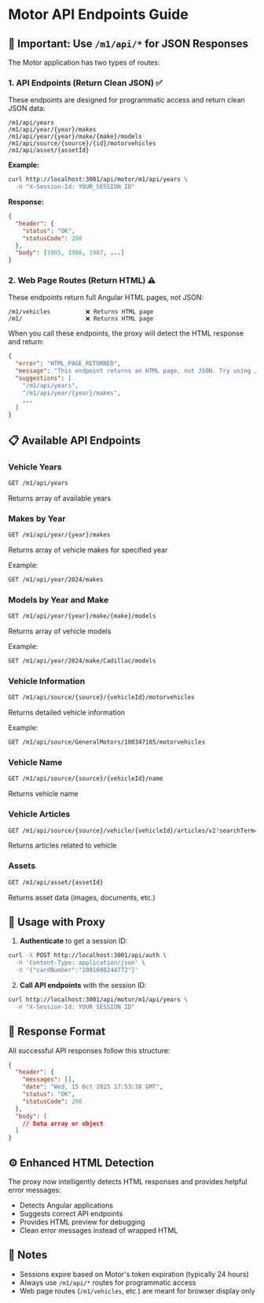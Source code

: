 # Motor API Endpoints Guide

## 🎯 Important: Use `/m1/api/*` for JSON Responses

The Motor application has two types of routes:

### 1. **API Endpoints** (Return Clean JSON) ✅
These endpoints are designed for programmatic access and return clean JSON data:

```
/m1/api/years
/m1/api/year/{year}/makes
/m1/api/year/{year}/make/{make}/models
/m1/api/source/{source}/{id}/motorvehicles
/m1/api/asset/{assetId}
```

**Example:**
```bash
curl http://localhost:3001/api/motor/m1/api/years \
  -H "X-Session-Id: YOUR_SESSION_ID"
```

**Response:**
```json
{
  "header": {
    "status": "OK",
    "statusCode": 200
  },
  "body": [1985, 1986, 1987, ...]
}
```

### 2. **Web Page Routes** (Return HTML) ⚠️
These endpoints return full Angular HTML pages, not JSON:

```
/m1/vehicles          ❌ Returns HTML page
/m1/                  ❌ Returns HTML page
```

When you call these endpoints, the proxy will detect the HTML response and return:

```json
{
  "error": "HTML_PAGE_RETURNED",
  "message": "This endpoint returns an HTML page, not JSON. Try using /m1/api/ endpoints instead.",
  "suggestions": [
    "/m1/api/years",
    "/m1/api/year/{year}/makes",
    ...
  ]
}
```

## 📋 Available API Endpoints

### Vehicle Years
```bash
GET /m1/api/years
```
Returns array of available years

### Makes by Year
```bash
GET /m1/api/year/{year}/makes
```
Returns array of vehicle makes for specified year

Example:
```bash
GET /m1/api/year/2024/makes
```

### Models by Year and Make
```bash
GET /m1/api/year/{year}/make/{make}/models
```
Returns array of vehicle models

Example:
```bash
GET /m1/api/year/2024/make/Cadillac/models
```

### Vehicle Information
```bash
GET /m1/api/source/{source}/{vehicleId}/motorvehicles
```
Returns detailed vehicle information

Example:
```bash
GET /m1/api/source/GeneralMotors/100347105/motorvehicles
```

### Vehicle Name
```bash
GET /m1/api/source/{source}/{vehicleId}/name
```
Returns vehicle name

### Vehicle Articles
```bash
GET /m1/api/source/{source}/vehicle/{vehicleId}/articles/v2?searchTerm={term}
```
Returns articles related to vehicle

### Assets
```bash
GET /m1/api/asset/{assetId}
```
Returns asset data (images, documents, etc.)

## 🔧 Usage with Proxy

1. **Authenticate** to get a session ID:
```bash
curl -X POST http://localhost:3001/api/auth \
  -H 'Content-Type: application/json' \
  -d '{"cardNumber":"1001600244772"}'
```

2. **Call API endpoints** with the session ID:
```bash
curl http://localhost:3001/api/motor/m1/api/years \
  -H "X-Session-Id: YOUR_SESSION_ID"
```

## 🎨 Response Format

All successful API responses follow this structure:

```json
{
  "header": {
    "messages": [],
    "date": "Wed, 15 Oct 2025 17:53:38 GMT",
    "status": "OK",
    "statusCode": 200
  },
  "body": [
    // Data array or object
  ]
}
```

## ⚙️ Enhanced HTML Detection

The proxy now intelligently detects HTML responses and provides helpful error messages:

- Detects Angular applications
- Suggests correct API endpoints
- Provides HTML preview for debugging
- Clean error messages instead of wrapped HTML

## 📝 Notes

- Sessions expire based on Motor's token expiration (typically 24 hours)
- Always use `/m1/api/*` routes for programmatic access
- Web page routes (`/m1/vehicles`, etc.) are meant for browser display only
